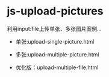 # js-upload-pictures
利用input:file上传单张、多张图片案例...

* 单张:upload-single-picture.html

* 多张:upload-multiple-picture.html

* 优化版：upload-multiple-file.html
